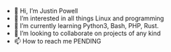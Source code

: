 - 👋 Hi, I’m Justin Powell
- 👀 I’m interested in all things Linux and programming
- 🌱 I’m currently learning Python3, Bash, PHP, Rust.
- 💞️ I’m looking to collaborate on projects of any kind
- 📫 How to reach me PENDING

<!---
somechemist/somechemist is a ✨ special ✨ repository because its `README.md` (this file) appears on your GitHub profile.
You can click the Preview link to take a look at your changes.
--->
